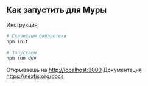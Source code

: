 ## Как запустить для Муры

Инструкция

```bash
# Скачиваем библиотеки
npm init

# Запускаем
npm run dev
```

Открываешь на [http://localhost:3000](http://localhost:3000)
Документация https://nextjs.org/docs
